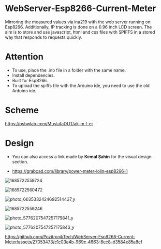# WebServer-Esp8266-Current-Meter
Mirroring the measured values via ina219 with the web server running on Esp8266. 
Additionally, IP tracking is done on a 0.96 inch LCD screen. 
The aim is to store and use javascript, html and css files with SPIFFS in a stored way that responds to requests quickly.

# Attention
- To use, place the .ino file in a folder with the same name.
- Install dependencies.
- Built for Esp8266.
- To upload the spiffs file with the Arduino ide, you need to use the old Arduino ide.

# Scheme
https://oshwlab.com/MustafaDUT/ak-m-l-er

# Design
- You can also access a link made by __Kemal Şahin__ for the visual design section.

- https://grabcad.com/library/power-meter-lolin-esp8266-1

![1685722559724](https://github.com/PozitronikTech/WebServer-Esp8266-Current-Meter/assets/27053473/c8654a2c-18ea-4822-9da6-b3e2e5902059)

![1685722560472](https://github.com/PozitronikTech/WebServer-Esp8266-Current-Meter/assets/27053473/3c83c148-16f1-4ff9-a51d-f94ac04fdc7f)

![photo_6035332424692514437_y](https://github.com/PozitronikTech/WebServer-Esp8266-Current-Meter/assets/27053473/833aceb8-693f-4caf-ac2e-5c93f836e116)

![1685722559246](https://github.com/PozitronikTech/WebServer-Esp8266-Current-Meter/assets/27053473/3f676a9c-e624-4a8b-88b1-19b409de160f)

![photo_5776207547257175841_y](https://github.com/PozitronikTech/WebServer-Esp8266-Current-Meter/assets/27053473/f7c35061-0806-458f-8d0c-71dfe63ca87e)

![photo_5776207547257175843_y](https://github.com/PozitronikTech/WebServer-Esp8266-Current-Meter/assets/27053473/db316f23-1845-4a3d-be30-143586cf3989)

https://github.com/PozitronikTech/WebServer-Esp8266-Current-Meter/assets/27053473/c1c03a4b-969c-4663-8ec8-d3584e85a8cf

